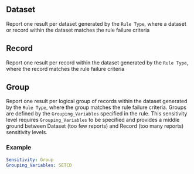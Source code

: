 ## Dataset

Report one result per dataset generated by the `Rule Type`, where a dataset or record within the dataset matches the rule failure criteria

## Record

Report one result per record within the dataset generated by the `Rule Type`, where the record matches the rule failure criteria

## Group

Report one result per logical group of records within the dataset generated by the `Rule Type`, where the group matches the rule failure criteria. Groups are defined by the `Grouping_Variables` specified in the rule. This sensitivity level requires `Grouping_Variables` to be specified and provides a middle ground between Dataset (too few reports) and Record (too many reports) sensitivity levels.

### Example

```yaml
Sensitivity: Group
Grouping_Variables: SETCD
```
